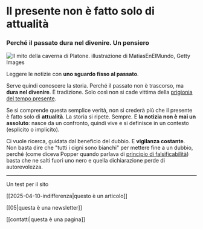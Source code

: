 # Il presente non è fatto solo di attualità

### Perché il passato dura nel divenire. Un pensiero

![Il mito della caverna di Platone. illustrazione di MatiasEnElMundo, Getty Images](caverna-di-platone.jpg)

Leggere le notizie con **uno sguardo fisso al passato**.

Serve quindi conoscere la storia. Perché il passato non è trascorso, ma **dura nel divenire**. È tradizione. Solo così non si cade vittima della [prigionia del tempo presente](/articles/2024-06-25-google-ai-overviews.html).

Se si comprende questa semplice verità, non si crederà più che il presente è fatto solo di **attualità**. La storia si ripete. Sempre. E **la notizia non è mai un assoluto**: nasce da un confronto, quindi vive e si definisce in un contesto (esplicito o implicito).

Ci vuole ricerca, guidata dal beneficio del dubbio. E **vigilanza costante**. Non basta dire che "tutti i cigni sono bianchi" per mettere fine a un dubbio, perché (come diceva Popper quando parlava di [principio di falsificabilità](https://amzn.to/457rRXa)) basta che ne salti fuori uno nero e quella dichiarazione perde di autorevolezza.

---

Un test per il sito

[[2025-04-10-indifferenza|questo è un articolo]]

[[05|questa è una newsletter]]

[[contatti|questa è una pagina]]